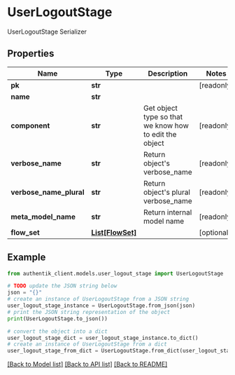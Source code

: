 # UserLogoutStage

UserLogoutStage Serializer

## Properties

Name | Type | Description | Notes
------------ | ------------- | ------------- | -------------
**pk** | **str** |  | [readonly] 
**name** | **str** |  | 
**component** | **str** | Get object type so that we know how to edit the object | [readonly] 
**verbose_name** | **str** | Return object&#39;s verbose_name | [readonly] 
**verbose_name_plural** | **str** | Return object&#39;s plural verbose_name | [readonly] 
**meta_model_name** | **str** | Return internal model name | [readonly] 
**flow_set** | [**List[FlowSet]**](FlowSet.md) |  | [optional] 

## Example

```python
from authentik_client.models.user_logout_stage import UserLogoutStage

# TODO update the JSON string below
json = "{}"
# create an instance of UserLogoutStage from a JSON string
user_logout_stage_instance = UserLogoutStage.from_json(json)
# print the JSON string representation of the object
print(UserLogoutStage.to_json())

# convert the object into a dict
user_logout_stage_dict = user_logout_stage_instance.to_dict()
# create an instance of UserLogoutStage from a dict
user_logout_stage_from_dict = UserLogoutStage.from_dict(user_logout_stage_dict)
```
[[Back to Model list]](../README.md#documentation-for-models) [[Back to API list]](../README.md#documentation-for-api-endpoints) [[Back to README]](../README.md)


